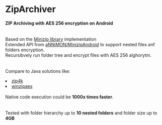 # ZipArchiver
<b> ZIP Archiving with AES 256 encryption on Android </b>
<br> <br> <br>
Based on the <a href="https://github.com/nmoinvaz/minizip">Minizip library</a> implementation 
<br>
Extended API from <a href="https://github.com/aNNiMON/MinizipAndroid">aNNiMON/MinizipAndroid</a> to support nested files anf folders encryption.
<br>
Recursibvely run folder tree and encrypt files with AES 256 alghorytm.
<br> <br> <br>
Compare to Java solutions like: 
<br>
<li> <a href="http://www.lingala.net/zip4j/">zip4k</a></li>
<li> <a href="http://code.google.com/p/winzipaes/">winzipaes</a></li>
<br>
Native code execution could be <b>1000x times faster</b>. 
<br> <br> <br>
Tested with folder hierarchy up to <b>10 nested folders</b> and folder size up to <b>4GB</b>  
